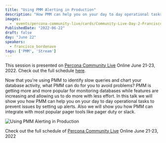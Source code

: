 ```yaml
---
title: "Using PMM Alerting in Production"
description: "How PMM can help you on your day to day operational tasks to prevent issues and how PMM can integrate with most popular pager tools"
images:
  -  events/percona-community-live/cards/Community-Live-Day-2-Francisco-Bordenave.jpg
PublishedDate: "2022-06-22"
draft: false
day: "June 22"
speakers:
  - francisco_bordenave
tags: ['PMM', 'Stream']
---
```



This session is presented on [Percona Community Live](/events/percona-community-live-2022/) Online June 21-23, 2022. Check out the full schedule [here](/events/percona-community-live-2022/).

Now that you're using PMM to identify slow queries and chart your database activity, what PMM can do for you to avoid problems? PMM is getting more and more popular for monitoring databases while features are increasing and allowing us to do more with less effort. In this talk we will show you how PMM can help you on your day to day operational tasks to prevent issues by setting up alerts. Also we will show you how PMM can integrate with most popular pager tools like pager duty or slack.


![Using PMM Alerting in Production](events/percona-community-live/cards/Community-Live-Day-2-Francisco-Bordenave.jpg)

Check out the full schedule of [Percona Community Live](/events/percona-community-live-2022/) Online June 21-23, 2022